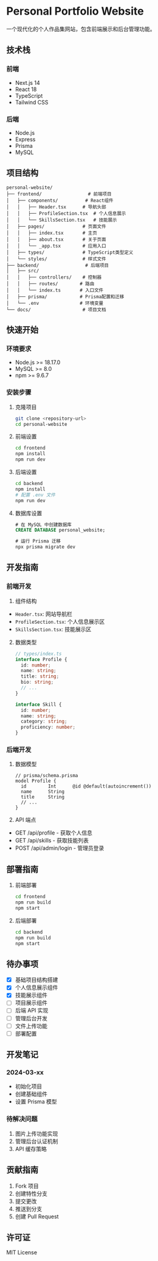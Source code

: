 # Personal Portfolio Website

一个现代化的个人作品集网站，包含前端展示和后台管理功能。

## 技术栈

### 前端
- Next.js 14
- React 18
- TypeScript
- Tailwind CSS

### 后端
- Node.js
- Express
- Prisma
- MySQL

## 项目结构

    personal-website/
    ├── frontend/                 # 前端项目
    │   ├── components/          # React组件
    │   │   ├── Header.tsx      # 导航头部
    │   │   ├── ProfileSection.tsx  # 个人信息展示
    │   │   └── SkillsSection.tsx   # 技能展示
    │   ├── pages/              # 页面文件
    │   │   ├── index.tsx       # 主页
    │   │   ├── about.tsx       # 关于页面
    │   │   └── _app.tsx        # 应用入口
    │   ├── types/              # TypeScript类型定义
    │   └── styles/             # 样式文件
    ├── backend/                 # 后端项目
    │   ├── src/
    │   │   ├── controllers/    # 控制器
    │   │   ├── routes/        # 路由
    │   │   └── index.ts       # 入口文件
    │   ├── prisma/            # Prisma配置和迁移
    │   └── .env               # 环境变量
    └── docs/                   # 项目文档

## 快速开始

### 环境要求
- Node.js >= 18.17.0
- MySQL >= 8.0
- npm >= 9.6.7

### 安装步骤

1. 克隆项目
    ```bash
    git clone <repository-url>
    cd personal-website
    ```

2. 前端设置
    ```bash
    cd frontend
    npm install
    npm run dev
    ```

3. 后端设置
    ```bash
    cd backend
    npm install
    # 配置 .env 文件
    npm run dev
    ```

4. 数据库设置
    ```sql
    # 在 MySQL 中创建数据库
    CREATE DATABASE personal_website;

    # 运行 Prisma 迁移
    npx prisma migrate dev
    ```

## 开发指南

### 前端开发

1. 组件结构
- `Header.tsx`: 网站导航栏
- `ProfileSection.tsx`: 个人信息展示区
- `SkillsSection.tsx`: 技能展示区

2. 数据类型
    ```typescript
    // types/index.ts
    interface Profile {
      id: number;
      name: string;
      title: string;
      bio: string;
      // ...
    }

    interface Skill {
      id: number;
      name: string;
      category: string;
      proficiency: number;
    }
    ```

### 后端开发

1. 数据模型
    ```prisma
    // prisma/schema.prisma
    model Profile {
      id        Int      @id @default(autoincrement())
      name      String
      title     String
      // ...
    }
    ```

2. API 端点
- GET /api/profile - 获取个人信息
- GET /api/skills - 获取技能列表
- POST /api/admin/login - 管理员登录

## 部署指南

1. 前端部署
    ```bash
    cd frontend
    npm run build
    npm start
    ```

2. 后端部署
    ```bash
    cd backend
    npm run build
    npm start
    ```

## 待办事项

- [x] 基础项目结构搭建
- [x] 个人信息展示组件
- [x] 技能展示组件
- [ ] 项目展示组件
- [ ] 后端 API 实现
- [ ] 管理后台开发
- [ ] 文件上传功能
- [ ] 部署配置

## 开发笔记

### 2024-03-xx
- 初始化项目
- 创建基础组件
- 设置 Prisma 模型

### 待解决问题
1. 图片上传功能实现
2. 管理后台认证机制
3. API 缓存策略

## 贡献指南

1. Fork 项目
2. 创建特性分支
3. 提交更改
4. 推送到分支
5. 创建 Pull Request

## 许可证

MIT License 
